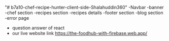 "# b7a10-chef-recipe-hunter-client-side-Shalahuddin360" 
-Navbar
-banner
-chef section
-recipes section
-recipes details 
-footer section
-blog section
-error page 
- question answer of react 
- our live  website link https://the-foodhub-with-firebase.web.app/
